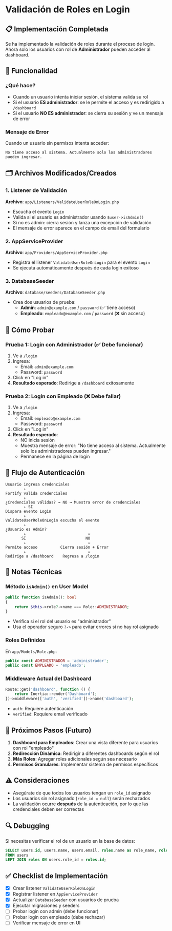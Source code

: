 # Validación de Roles en Login

## 📋 Implementación Completada

Se ha implementado la validación de roles durante el proceso de login. Ahora solo los usuarios con rol de **Administrador** pueden acceder al dashboard.

## 🔐 Funcionalidad

### ¿Qué hace?
- Cuando un usuario intenta iniciar sesión, el sistema valida su rol
- Si el usuario **ES administrador**: se le permite el acceso y es redirigido a `/dashboard`
- Si el usuario **NO ES administrador**: se cierra su sesión y ve un mensaje de error

### Mensaje de Error
Cuando un usuario sin permisos intenta acceder:
```
No tiene acceso al sistema. Actualmente solo los administradores pueden ingresar.
```

## 🗂️ Archivos Modificados/Creados

### 1. **Listener de Validación**
**Archivo**: `app/Listeners/ValidateUserRoleOnLogin.php`
- Escucha el evento `Login`
- Valida si el usuario es administrador usando `$user->isAdmin()`
- Si no es admin: cierra sesión y lanza una excepción de validación
- El mensaje de error aparece en el campo de email del formulario

### 2. **AppServiceProvider**
**Archivo**: `app/Providers/AppServiceProvider.php`
- Registra el listener `ValidateUserRoleOnLogin` para el evento `Login`
- Se ejecuta automáticamente después de cada login exitoso

### 3. **DatabaseSeeder**
**Archivo**: `database/seeders/DatabaseSeeder.php`
- Crea dos usuarios de prueba:
  - **Admin**: `admin@example.com` / `password` (✅ tiene acceso)
  - **Empleado**: `empleado@example.com` / `password` (❌ sin acceso)

## 🧪 Cómo Probar

### Prueba 1: Login con Administrador (✅ Debe funcionar)
1. Ve a `/login`
2. Ingresa:
   - Email: `admin@example.com`
   - Password: `password`
3. Click en "Log in"
4. **Resultado esperado**: Redirige a `/dashboard` exitosamente

### Prueba 2: Login con Empleado (❌ Debe fallar)
1. Ve a `/login`
2. Ingresa:
   - Email: `empleado@example.com`
   - Password: `password`
3. Click en "Log in"
4. **Resultado esperado**: 
   - NO inicia sesión
   - Muestra mensaje de error: "No tiene acceso al sistema. Actualmente solo los administradores pueden ingresar."
   - Permanece en la página de login

## 🔄 Flujo de Autenticación

```
Usuario ingresa credenciales
        ↓
Fortify valida credenciales
        ↓
¿Credenciales válidas? → NO → Muestra error de credenciales
        ↓ SÍ
Dispara evento Login
        ↓
ValidateUserRoleOnLogin escucha el evento
        ↓
¿Usuario es Admin?
        ↓                           ↓
       SÍ                          NO
        ↓                           ↓
Permite acceso          Cierra sesión + Error
        ↓                           ↓
Redirige a /dashboard    Regresa a /login
```

## 📝 Notas Técnicas

### Método `isAdmin()` en User Model
```php
public function isAdmin(): bool
{
    return $this->role?->name === Role::ADMINISTRADOR;
}
```
- Verifica si el rol del usuario es "administrador"
- Usa el operador seguro `?->` para evitar errores si no hay rol asignado

### Roles Definidos
En `app/Models/Role.php`:
```php
public const ADMINISTRADOR = 'administrador';
public const EMPLEADO = 'empleado';
```

### Middleware Actual del Dashboard
```php
Route::get('dashboard', function () {
    return Inertia::render('Dashboard');
})->middleware(['auth', 'verified'])->name('dashboard');
```
- `auth`: Requiere autenticación
- `verified`: Requiere email verificado

## 🚀 Próximos Pasos (Futuro)

1. **Dashboard para Empleados**: Crear una vista diferente para usuarios con rol "empleado"
2. **Redirección Dinámica**: Redirigir a diferentes dashboards según el rol
3. **Más Roles**: Agregar roles adicionales según sea necesario
4. **Permisos Granulares**: Implementar sistema de permisos específicos

## ⚠️ Consideraciones

- Asegúrate de que todos los usuarios tengan un `role_id` asignado
- Los usuarios sin rol asignado (`role_id = null`) serán rechazados
- La validación ocurre **después** de la autenticación, por lo que las credenciales deben ser correctas

## 🔍 Debugging

Si necesitas verificar el rol de un usuario en la base de datos:
```sql
SELECT users.id, users.name, users.email, roles.name as role_name, roles.display_name
FROM users
LEFT JOIN roles ON users.role_id = roles.id;
```

## ✅ Checklist de Implementación

- [x] Crear listener `ValidateUserRoleOnLogin`
- [x] Registrar listener en `AppServiceProvider`
- [x] Actualizar `DatabaseSeeder` con usuarios de prueba
- [x] Ejecutar migraciones y seeders
- [ ] Probar login con admin (debe funcionar)
- [ ] Probar login con empleado (debe rechazar)
- [ ] Verificar mensaje de error en UI

